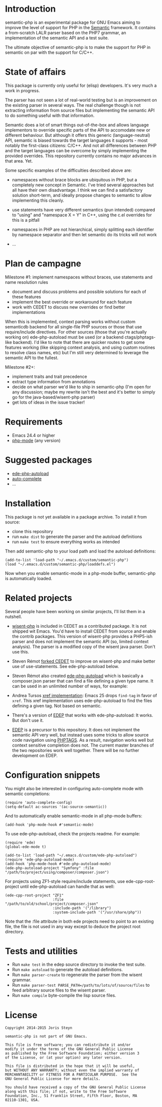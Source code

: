 # Introduction
semantic-php is an experimental package for GNU Emacs aiming to improve the level of support for PHP in the [Semantic](http://cedet.sourceforge.net/semantic.shtml) framework. It contains a from-scratch LALR parser based on the PHP7 grammar, an implementation of the semantic API and a test suite.

The ultimate objective of semantic-php is to make the support for PHP in semantic on par with the support for C/C++.

# State of affairs
This package is currently only useful for (elisp) developers. It's very much a work in progress.

The parser has not seen a lot of real-world testing but is an improvement on the existing parser in several ways. The real challenge though is not extracting information from source files but implementing the semantic API to do something useful with that information.

Semantic does a lot of smart things out-of-the-box and allows language implementors to override specific parts of the API to accomodate new or different behaviour. But although it offers this generic (language-neutral) API, semantic is biased towards the target languages it supports - most notably the first-class citizens: C/C++. And not all differences between PHP and the target languages can be overcome by simply implementing the provided overrides. This repository currently contains no major advances in that area. Yet.

Some specific examples of the difficulties described above are:

* namespaces without brace blocks are ubiquitous in PHP, but a completely new concept in Semantic. I've tried several approaches but all have their own disadvantage. I think we can find a satisfactory solution short-term, and ideally propose changes to semantic to allow implementing this cleanly.

* use statements have very different semantics (pun intended) compared to "using" and "namespace X = Y" in C++, using the c.el overrides for this is a pitfall

* namespaces in PHP are not hierarchical, simply splitting each identifier by namespace separator and then let semantic do its tricks will not work

* ...

# Plan de campagne

Milestone #1: implement namespaces without braces, use statements and name resolution rules

* document and discuss problems and possible solutions for each of these features
* implement the best override or workaround for each feature
* work with CEDET to discuss new overrides or find better implementations

When this is implemented, context parsing works without custom semanticdb backend for all single-file PHP sources or those that use require/include directives. For other sources (those that you're actually working on) ede-php-autoload must be used (or a backend ctags/phptags-like backend). I'd like to note that there are quicker routes to get some features working (like skipping context analysis, and using custom routines to resolve class names, etc) but I'm still very determined to leverage the semantic API to the fullest.

Milestone #2+:

* implement traits and trait precedence
* extract type information from annotations
* decide on what parser we'd like to ship in semantic-php (I'm open for any discussion; maybe my rewrite isn't the best and it's better to simply go for the java-based/wisent-php parser)
* get lots of ideas in the issue tracker!

# Requirements
* Emacs 24.4 or higher
* [php-mode](https://github.com/ejmr/php-mode) (any version)

# Suggested packages
* [ede-php-autoload](https://github.com/stevenremot/ede-php-autoload)
* [auto-complete](http://github.com/auto-complete/auto-complete)
* ...

# Installation
This package is not yet available in a package archive. To install it from source:

* clone this repository
* run `make dist` to generate the parser and the autoload definitions
* run `make test` to ensure everything works as intended

Then add semantic-php to your load path and load the autoload definitions:

```
(add-to-list 'load-path "~/.emacs.d/custom/semantic-php")
(load "~/.emacs.d/custom/semantic-php/loaddefs.el")
```

Now when you enable semantic-mode in a php-mode buffer, semantic-php is automatically loaded.

# Related projects
Several people have been working on similar projects, I'll list them in a nutshell.

* [wisent-php](http://sourceforge.net/p/cedet/git/ci/master/tree/contrib/wisent-php.el) is included in CEDET as a contributed package. It is not shipped wit Emacs. You'd have to install CEDET from source and enable the contrib packages. This version of wisent-php provides a PHP5-ish parser and does not implement the semantic API (so, limited context analysis). The parser is a modified copy of the wisent java parser. Don't use this.

* Steven Rémot [forked CEDET](https://bitbucket.org/stevenremot/cedet/) to improve on wisent-php and make better use of use-statements. See ede-php-autoload below.

* Steven Rémot also created [ede-php-autoload](https://github.com/stevenremot/ede-php-autoload) which is basically a composer.json parser that can find a file defining a given type name. It can be used in an unlimited number of ways, for example:

* Andrea Tursos [xref implementation](https://github.com/ejmr/php-mode/issues/256#issuecomment-114227890): Emacs 25 drops `find-tag` in favor of `xref`. This xref implementation uses ede-php-autoload to find the files defining a given tag. Not based on semantic.

* There's a version of [EDEP](https://github.com/jorissteyn/edep/tree/multiple-db-backends) that works with ede-php-autoload: It works. But don't use it.

* [EDEP](https://github.com/jorissteyn/edep) is a precursor to this repository. It does not implement the semantic API very well, but instead uses some tricks to allow source code navigation using [PHPTAGS](https://github.com/jorissteyn/phptags). As a result, navigation works well but context sensitive completion does not. The current master branches of the two repositories work well together. There will be no further development on EDEP.

# Configuration snippets
You might also be interested in configuring auto-complete mode with semantic completions:

```
(require 'auto-complete-config)
(setq-default ac-sources '(ac-source-semantic))
```

And to automatically enable semantic-mode in all php-mode buffers:

```
(add-hook 'php-mode-hook #'semantic-mode)
```

To use ede-php-autoload, check the projects readme. For example:

```
(require 'ede)
(global-ede-mode t)

(add-to-list 'load-path "~/.emacs.d/custom/ede-php-autoload")
(require 'ede-php-autoload-mode)
(add-hook 'php-mode-hook #'ede-php-autoload-mode)
(ede-php-autoload-project "Symfony" :file "/path/to/project/using/composer/composer.json")
```

For projects using ZF1-style require/include statements, use ede-cpp-root-project until ede-php-autoload can handle that as well:

```
(ede-cpp-root-project "ZF1"
                      :file "/path/to/old/school/project/composer.json"
                      :include-path '("/library")
                      :system-include-path '("/usr/share/php"))
```

Note that the :file attribute in both ede projects need to point to an existing file, the file is not used in any way except to deduce the project root directory.

# Tests and utilities
* Run `make test` in the edep source directory to invoke the test suite.
* Run `make autoload` to generate the autoload definitions.
* Run `make parser-create` to regenerate the parser from the wisent grammar.
* Run `make parser-test PARSE_PATH=/path/to/lots/of/source/files` to feed arbitrary source files to the wisent parser.
* Run `make compile` byte-compile the lisp source files.

# License
    Copyright 2014-2015 Joris Steyn

    semantic-php is not part of GNU Emacs.

    This file is free software; you can redistribute it and/or
    modify it under the terms of the GNU General Public License
    as published by the Free Software Foundation; either version 3
    of the License, or (at your option) any later version.

    This file is distributed in the hope that it will be useful,
    but WITHOUT ANY WARRANTY; without even the implied warranty of
    MERCHANTABILITY or FITNESS FOR A PARTICULAR PURPOSE.  See the
    GNU General Public License for more details.

    You should have received a copy of the GNU General Public License
    along with this file; if not, write to the Free Software
    Foundation, Inc., 51 Franklin Street, Fifth Floor, Boston, MA
    02110-1301, USA.

